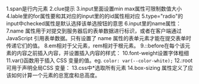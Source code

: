 1.span是行内元素
2.clue提示
3.input里面设置min max属性可限制数值大小
4.lable里的for属性要和其对应的input里的的id属性相对应
5.type="radio"的input中checked属性是默认选择该单选按钮的意思
6.input里的name属性：
7.name 属性用于对提交到服务器后的表单数据进行标识，或者在客户端通过 JavaScript 引用表单数据。只有设置了 name 属性的表单元素才能在提交表单时传递它们的值。
8.em相对于父元素，rem相对于根元素。
9.::before在每个该元素的内容之前插入内容，并设置插入内容的样式：
10.font-weight设置字体粗细
11.var()函数用于插入 CSS 变量的值。eg. `color: var(--color-white);`
12.:root可用于声明全局CSS 变量：
13.css中*选取所有元素
14.box-sizing 属性定义了应该如何计算一个元素的总宽度和总高度。
